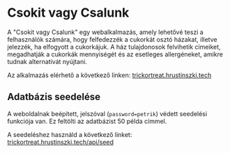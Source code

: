 # Csokit vagy Csalunk

A "Csokit vagy Csalunk" egy webalkalmazás, amely lehetővé teszi a felhasználók számára, hogy felfedezzék a cukorkát osztó házakat, illetve jelezzék, ha elfogyott a cukorkájuk. A ház tulajdonosok felvihetik címeiket, megadhatják a cukorkák mennyiségét és az esetleges allergéneket, amikre tudnak alternatívát nyújtani.

Az alkalmazás elérhető a következő linken: [trickortreat.hrustinszki.tech](https://trickortreat.hrustinszki.tech)

## Adatbázis seedelése

A weboldalnak beépített, jelszóval (`password=petrik`) védett seedelési funkciója van. Ez feltölti az adatbázist 50 példa címmel.

A seedeléshez használd a következő linket: [trickortreat.hrustinszki.tech/api/seed](https://trickortreat.hrustinszki.tech/seed?password=petrik)
